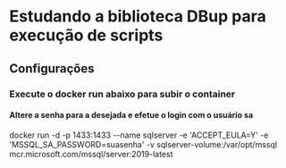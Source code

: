 
# Estudando a biblioteca DBup para execução de scripts
## Configurações
### Execute o docker run abaixo para subir o container
#### Altere a senha para a desejada e efetue o login com o usuário sa
docker run -d -p 1433:1433 --name sqlserver -e 'ACCEPT_EULA=Y' -e 'MSSQL_SA_PASSWORD=suasenha' -v sqlserver-volume:/var/opt/mssql mcr.microsoft.com/mssql/server:2019-latest

